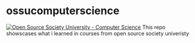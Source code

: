 # ossucomputerscience
[![Open Source Society University - Computer Science](https://img.shields.io/badge/OSSU-computer--science-blue.svg)](https://github.com/open-source-society/computer-science)
This repo showscases what i learned in courses from open source society univeristy 
